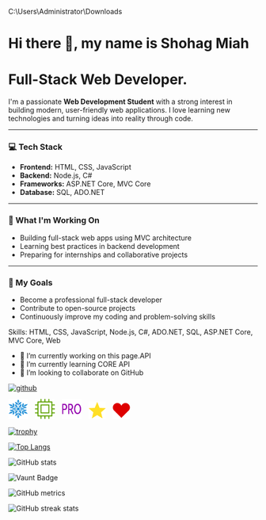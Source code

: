  C:\Users\Administrator\Downloads                                                                                                             
# Hi there 👋, my name is Shohag Miah
# Full-Stack Web Developer.
I'm a passionate **Web Development Student** with a strong interest in building modern, user-friendly web applications. I love learning new technologies and turning ideas into reality through code.

---

### 💻 Tech Stack
- **Frontend:** HTML, CSS, JavaScript  
- **Backend:** Node.js, C#  
- **Frameworks:** ASP.NET Core, MVC Core  
- **Database:** SQL, ADO.NET  

---

### 🚀 What I'm Working On
- Building full-stack web apps using MVC architecture
- Learning best practices in backend development
- Preparing for internships and collaborative projects

---

### 🎯 My Goals
- Become a professional full-stack developer  
- Contribute to open-source projects  
- Continuously improve my coding and problem-solving skills


Skills:  HTML, CSS, JavaScript, Node.js, C#, ADO.NET, SQL, ASP.NET Core, MVC Core, Web 

- 🔭 I’m currently working on this page.API 
- 🌱 I’m currently learning  CORE API 
- 👯 I’m looking to collaborate on GitHub 


[<img src='https://cdn.jsdelivr.net/npm/simple-icons@3.0.1/icons/github.svg' alt='github' height='40'>](https://github.com/Shohag2025)  

<a href='https://archiveprogram.github.com/'><img src='https://raw.githubusercontent.com/acervenky/animated-github-badges/master/assets/acbadge.gif' width='40' height='40'></a> <a href='https://docs.github.com/en/developers'><img src='https://raw.githubusercontent.com/acervenky/animated-github-badges/master/assets/devbadge.gif' width='40' height='40'></a> <a href='https://github.com/pricing'><img src='https://raw.githubusercontent.com/acervenky/animated-github-badges/master/assets/pro.gif' width='40' height='40'></a> <a href='https://stars.github.com/'><img src='https://raw.githubusercontent.com/acervenky/animated-github-badges/master/assets/starbadge.gif' width='35' height='35'></a> <a href='https://docs.github.com/en/github/supporting-the-open-source-community-with-github-sponsors'><img src='https://raw.githubusercontent.com/acervenky/animated-github-badges/master/assets/sponsorbadge.gif' width='35' height='35'></a> 

[![trophy](https://github-profile-trophy.vercel.app/?username=Shohag2025)](https://github.com/ryo-ma/github-profile-trophy)

[![Top Langs](https://github-readme-stats.vercel.app/api/top-langs/?username=Shohag2025)](https://github.com/anuraghazra/github-readme-stats)

![GitHub stats](https://github-readme-stats.vercel.app/api?username=Shohag2025&show_icons=true&count_private=true)  

![Vaunt Badge](https://api.vaunt.dev/v1/github/entities/Shohag2025/contributions?format=svg&private=true)  

![GitHub metrics](https://metrics.lecoq.io/Shohag2025)  

![GitHub streak stats](https://streak-stats.demolab.com/?user=Shohag2025)  

